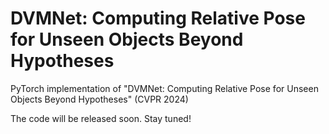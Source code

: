 # DVMNet: Computing Relative Pose for Unseen Objects Beyond Hypotheses
PyTorch implementation of "DVMNet: Computing Relative Pose for Unseen Objects Beyond Hypotheses" (CVPR 2024)

The code will be released soon. Stay tuned!
